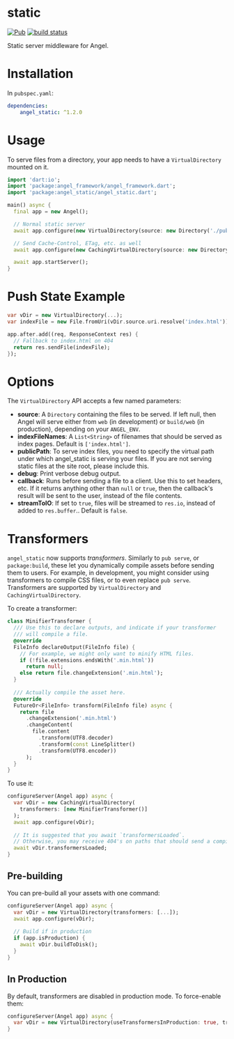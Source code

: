 # static

[![Pub](https://img.shields.io/pub/v/angel_static.svg)](https://pub.dartlang.org/packages/angel_static)
[![build status](https://travis-ci.org/angel-dart/static.svg?branch=master)](https://travis-ci.org/angel-dart/static)

Static server middleware for Angel.

# Installation
In `pubspec.yaml`:

```yaml
dependencies:
    angel_static: ^1.2.0
```

# Usage
To serve files from a directory, your app needs to have a
`VirtualDirectory` mounted on it.

```dart
import 'dart:io';
import 'package:angel_framework/angel_framework.dart';
import 'package:angel_static/angel_static.dart';

main() async {
  final app = new Angel();

  // Normal static server
  await app.configure(new VirtualDirectory(source: new Directory('./public')));

  // Send Cache-Control, ETag, etc. as well
  await app.configure(new CachingVirtualDirectory(source: new Directory('./public')));

  await app.startServer();
}
```

# Push State Example
```dart
var vDir = new VirtualDirectory(...);
var indexFile = new File.fromUri(vDir.source.uri.resolve('index.html'));

app.after.add((req, ResponseContext res) {
  // Fallback to index.html on 404
  return res.sendFile(indexFile);
});
```

# Options
The `VirtualDirectory` API accepts a few named parameters:
- **source**: A `Directory` containing the files to be served. If left null, then Angel will serve either from `web` (in development) or
    `build/web` (in production), depending on your `ANGEL_ENV`.
- **indexFileNames**: A `List<String>` of filenames that should be served as index pages. Default is `['index.html']`.
- **publicPath**: To serve index files, you need to specify the virtual path under which
    angel_static is serving your files. If you are not serving static files at the site root,
    please include this.
- **debug**: Print verbose debug output.
- **callback**: Runs before sending a file to a client. Use this to set headers, etc. If it returns anything other than `null` or `true`,
then the callback's result will be sent to the user, instead of the file contents.
- **streamToIO**: If set to `true`, files will be streamed to `res.io`, instead of added to `res.buffer`.. Default is `false`.

# Transformers
`angel_static` now supports *transformers*. Similarly to `pub serve`, or `package:build`, these
let you dynamically compile assets before sending them to users. For example, in development, you might
consider using transformers to compile CSS files, or to even replace `pub serve`.
Transformers are supported by `VirtualDirectory` and `CachingVirtualDirectory`.

To create a transformer:
```dart
class MinifierTransformer {
  /// Use this to declare outputs, and indicate if your transformer
  /// will compile a file.
  @override
  FileInfo declareOutput(FileInfo file) {
    // For example, we might only want to minify HTML files.
    if (!file.extensions.endsWith('.min.html'))
      return null;
    else return file.changeExtension('.min.html');
  }
  
  /// Actually compile the asset here.
  @override
  FutureOr<FileInfo> transform(FileInfo file) async {
    return file
      .changeExtension('.min.html')
      .changeContent(
        file.content
          .transform(UTF8.decoder)
          .transform(const LineSplitter()
          .transform(UTF8.encoder))
      );
  }
}
```

To use it:
```dart
configureServer(Angel app) async {
  var vDir = new CachingVirtualDirectory(
    transformers: [new MinifierTransformer()]
  );
  await app.configure(vDir);
  
  // It is suggested that you await `transformersLoaded`.
  // Otherwise, you may receive 404's on paths that should send a compiled asset.
  await vDir.transformersLoaded;
}
```

## Pre-building
You can pre-build all your assets with one command:

```dart
configureServer(Angel app) async {
  var vDir = new VirtualDirectory(transformers: [...]);
  await app.configure(vDir);
  
  // Build if in production
  if (app.isProduction) {
    await vDir.buildToDisk();
  }
}
```

## In Production
By default, transformers are disabled in production mode.
To force-enable them:

```dart
configureServer(Angel app) async {
  var vDir = new VirtualDirectory(useTransformersInProduction: true, transformers: [...]);
}
```